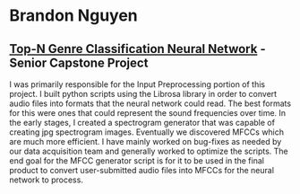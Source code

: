 # Brandon Nguyen

## [Top-N Genre Classification Neural Network](https://github.com/beatsageo/Top_n) - Senior Capstone Project

I was primarily responsible for the Input Preprocessing portion of this project. I built python scripts using the Librosa library in order to convert audio files into formats that the neural network could read. The best formats for this were ones that could represent the sound frequencies over time. In the early stages, I created a spectrogram generator that was capable of creating jpg spectrogram images. Eventually we discovered MFCCs which are much more efficient. I have mainly worked on bug-fixes as needed by our data acquisition team and generally worked to optimize the scripts. The end goal for the MFCC generator script is for it to be used in the final product to convert user-submitted audio files into MFCCs for the neural network to process.

